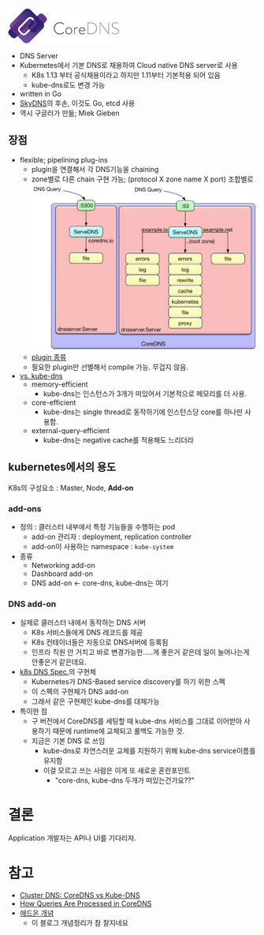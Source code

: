 ![](coredns-logo.png)
- DNS Server
- Kubernetes에서 기본 DNS로 채용하여 Cloud native DNS server로 사용
  - K8s 1.13 부터 공식채용이라고 하지만 1.11부터 기본적용 되어 있음
  - kube-dns로도 변경 가능
- written in Go
- [SkyDNS](https://github.com/skynetservices/skydns)의 후손, 이것도 Go, etcd 사용
- 역시 구글러가 만듦; Miek Gieben

## 장점
- flexible; pipelining plug-ins
  - plugin을 연결해서 각 DNS기능을 chaining
  - zone별로 다른 chain 구현 가능; (protocol X zone name X port) 조합별로
  ![](coredns-query-processing.png)
  - [plugin 종류](https://coredns.io/plugins/)
  - 필요한 plugin만 선별해서 compile 가능. 무겁지 않음.
- [vs. kube-dns](https://coredns.io/2018/11/27/cluster-dns-coredns-vs-kube-dns/)
  - memory-efficient
    - kube-dns는 인스턴스가 3개가 떠있어서 기본적으로 메모리를 더 사용.
  - core-efficient
    - kube-dns는 single thread로 동작하기에 인스턴스당 core를 하나만 사용함.
  - external-query-efficient
    - kube-dns는 negative cache를 적용해도 느리더라

## kubernetes에서의 용도
K8s의 구성요소 : Master, Node, **Add-on**

### add-ons
- 정의 : 클러스터 내부에서 특정 기능들을 수행하는 pod
  - add-on 관리자 : deployment, replication controller
  - add-on이 사용하는 namespace : `kube-system`
- 종류
  - Networking add-on
  - Dashboard add-on
  - DNS add-on <- core-dns, kube-dns는 여기

### DNS add-on
- 실제로 클러스터 내에서 동작하는 DNS 서버
  - K8s 서비스들에게 DNS 레코드를 제공
  - K8s 컨테이너들은 자동으로 DNS서버에 등록됨
  - 인프라 직원 안 거치고 바로 변경가능한.....게 좋은거 같은데 일이 늘어나는게 안좋은거 같은데요.
- [k8s DNS Spec.](https://github.com/kubernetes/dns/blob/master/docs/specification.md)의 구현체
  - Kubernetes가 DNS-Based service discovery를 하기 위한 스펙
  - 이 스펙의 구현체가 DNS add-on
  - 그래서 같은 구현체인 kube-dns를 대체가능
- 특이한 점
  - 구 버전에서 CoreDNS를 세팅할 때 kube-dns 서비스를 그대로 이어받아 사용하기 때문에 runtime에 교체되고 롤백도 가능한 것.
  - 지금은 기본 DNS 로 쓰임
    - kube-dns로 자연스러운 교체를 지원하기 위해 kube-dns service이름를 유지함
    - 이걸 모르고 쓰는 사람은 이게 또 새로운 혼란포인트
	    - "core-dns, kube-dns 두개가 떠있는건가요??"


# 결론
Application 개발자는 API나 UI를 기다리자.

# 참고
- [Cluster DNS: CoreDNS vs Kube-DNS](https://coredns.io/2018/11/27/cluster-dns-coredns-vs-kube-dns/)
- [How Queries Are Processed in CoreDNS](https://coredns.io/2017/06/08/how-queries-are-processed-in-coredns/)
- [애드온 개념](https://arisu1000.tistory.com/27828)
  - 이 블로그 개념정리가 참 찰지네요
